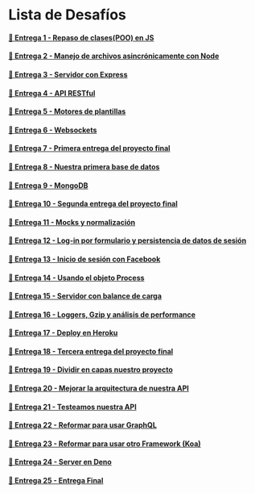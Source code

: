 # Lista de Desafíos

#### [🔗 Entrega 1 - Repaso de clases(POO) en JS](https://github.com/EstebanDem/backend-coderhouse/tree/master/Entrega-1#readme)

#### [🔗 Entrega 2 - Manejo de archivos asincrónicamente con Node](https://github.com/EstebanDem/backend-coderhouse/tree/master/Entrega-2#readme)

#### [🔗 Entrega 3 - Servidor con Express](https://github.com/EstebanDem/backend-coderhouse/tree/master/Entrega-3#readme)

#### [🔗 Entrega 4 - API RESTful](https://github.com/EstebanDem/backend-coderhouse/tree/master/Entrega-4#readme)

#### [🔗 Entrega 5 - Motores de plantillas](https://github.com/EstebanDem/backend-coderhouse/tree/master/Entrega-5#readme)

#### [🔗 Entrega 6 - Websockets](https://github.com/EstebanDem/backend-coderhouse/tree/master/Entrega-6#readme)

#### [🔗 Entrega 7 - Primera entrega del proyecto final](https://github.com/EstebanDem/backend-coderhouse/tree/master/Entrega-7#readme)

#### [🔗 Entrega 8 - Nuestra primera base de datos](https://github.com/EstebanDem/backend-coderhouse/tree/master/Entrega-8#readme)

#### [🔗 Entrega 9 - MongoDB](https://github.com/EstebanDem/backend-coderhouse/tree/master/Entrega-9#readme)

#### [🔗 Entrega 10 - Segunda entrega del proyecto final](https://github.com/EstebanDem/backend-coderhouse/tree/master/Entrega-10#readme)

#### [🔗 Entrega 11 - Mocks y normalización](https://github.com/EstebanDem/backend-coderhouse/tree/master/Entrega-11#readme)

#### [🔗 Entrega 12 - Log-in por formulario y persistencia de datos de sesión](https://github.com/EstebanDem/backend-coderhouse/tree/master/Entrega-12#readme)

#### [🔗 Entrega 13 - Inicio de sesión con Facebook](https://github.com/EstebanDem/backend-coderhouse/tree/master/Entrega-13#readme)

#### [🔗 Entrega 14 - Usando el objeto Process](https://github.com/EstebanDem/backend-coderhouse/tree/master/Entrega-14#readme)

#### [🔗 Entrega 15 - Servidor con balance de carga](https://github.com/EstebanDem/backend-coderhouse/tree/master/Entrega-15#readme)

#### [🔗 Entrega 16 - Loggers, Gzip y análisis de performance](https://github.com/EstebanDem/backend-coderhouse/tree/master/Entrega-16#readme)

#### [🔗 Entrega 17 - Deploy en Heroku](https://github.com/EstebanDem/backend-coderhouse/tree/master/Entrega-17#readme)

#### [🔗 Entrega 18 - Tercera entrega del proyecto final](https://github.com/EstebanDem/backend-coderhouse/tree/master/Entrega-18#readme)

#### [🔗 Entrega 19 - Dividir en capas nuestro proyecto](https://github.com/EstebanDem/backend-coderhouse/tree/master/Entrega-19#readme)

#### [🔗 Entrega 20 - Mejorar la arquitectura de nuestra API](https://github.com/EstebanDem/backend-coderhouse/tree/master/Entrega-20#readme)

#### [🔗 Entrega 21 - Testeamos nuestra API](https://github.com/EstebanDem/backend-coderhouse/tree/master/Entrega-21#readme)

#### [🔗 Entrega 22 - Reformar para usar GraphQL](https://github.com/EstebanDem/backend-coderhouse/tree/master/Entrega-22#readme)

#### [🔗 Entrega 23 - Reformar para usar otro Framework (Koa)](https://github.com/EstebanDem/backend-coderhouse/tree/master/Entrega-23#readme)

#### [🔗 Entrega 24 - Server en Deno](https://github.com/EstebanDem/backend-coderhouse/tree/master/Entrega-24#readme)

#### [🔗 Entrega 25 - Entrega Final](https://github.com/EstebanDem/backend-coderhouse/tree/master/Entrega-25#readme)
